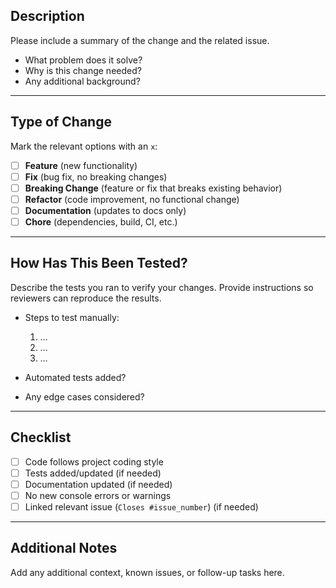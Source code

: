 ## Description

Please include a summary of the change and the related issue.

- What problem does it solve?
- Why is this change needed?
- Any additional background?

---

## Type of Change

Mark the relevant options with an `x`:

- [ ] **Feature** (new functionality)
- [ ] **Fix** (bug fix, no breaking changes)
- [ ] **Breaking Change** (feature or fix that breaks existing behavior)
- [ ] **Refactor** (code improvement, no functional change)
- [ ] **Documentation** (updates to docs only)
- [ ] **Chore** (dependencies, build, CI, etc.)

---

## How Has This Been Tested?

Describe the tests you ran to verify your changes.
Provide instructions so reviewers can reproduce the results.

- Steps to test manually:
  1. …
  2. …
  3. …

- Automated tests added?
- Any edge cases considered?

---

## Checklist

- [ ] Code follows project coding style
- [ ] Tests added/updated (if needed)
- [ ] Documentation updated (if needed)
- [ ] No new console errors or warnings
- [ ] Linked relevant issue (`Closes #issue_number`) (if needed)

---

## Additional Notes

Add any additional context, known issues, or follow-up tasks here.

